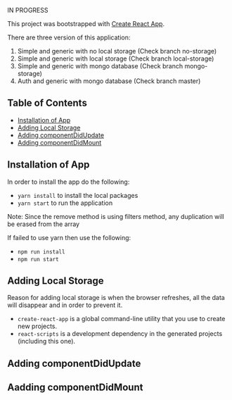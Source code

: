 IN PROGRESS

This project was bootstrapped with [Create React App](https://github.com/facebookincubator/create-react-app).

There are three version of this application:
1. Simple and generic with no local storage (Check branch no-storage)
2. Simple and generic with local storage (Check branch local-storage)
3. Simple and generic with mongo database (Check branch mongo-storage)
4. Auth and generic with mongo database (Check branch master)

## Table of Contents
- [Installation of App](#installation-of-app)
- [Adding Local Storage](#adding-local-storage)
- [Adding componentDidUpdate](#adding-componentDidUpdate)
- [Adding componentDidMount](#adding-componentDidMount)

## Installation of App

In order to install the app do the following:

* `yarn install` to install the local packages
* `yarn start` to run the application

Note: Since the remove method is using filters method, any duplication will be erased from the array

If failed to use yarn then use the following:

* `npm run install`
* `npm run start`

## Adding Local Storage

Reason for adding local storage is when the browser refreshes, all the data will disappear and in order to prevent it.

* `create-react-app` is a global command-line utility that you use to create new projects.
* `react-scripts` is a development dependency in the generated projects (including this one).

## Adding componentDidUpdate

## Aadding componentDidMount